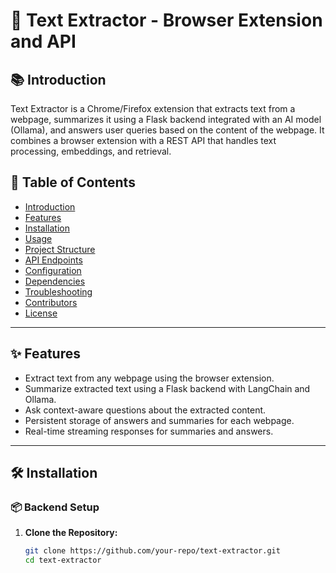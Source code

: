 # 📝 Text Extractor - Browser Extension and API

## 📚 Introduction
Text Extractor is a Chrome/Firefox extension that extracts text from a webpage, summarizes it using a Flask backend integrated with an AI model (Ollama), and answers user queries based on the content of the webpage. It combines a browser extension with a REST API that handles text processing, embeddings, and retrieval.

## 📖 Table of Contents
- [Introduction](#-introduction)
- [Features](#-features)
- [Installation](#-installation)
- [Usage](#-usage)
- [Project Structure](#-project-structure)
- [API Endpoints](#-api-endpoints)
- [Configuration](#-configuration)
- [Dependencies](#-dependencies)
- [Troubleshooting](#-troubleshooting)
- [Contributors](#-contributors)
- [License](#-license)

---

## ✨ Features
- Extract text from any webpage using the browser extension.
- Summarize extracted text using a Flask backend with LangChain and Ollama.
- Ask context-aware questions about the extracted content.
- Persistent storage of answers and summaries for each webpage.
- Real-time streaming responses for summaries and answers.

---

## 🛠️ Installation

### 📦 Backend Setup
1. **Clone the Repository:**
   ```bash
   git clone https://github.com/your-repo/text-extractor.git
   cd text-extractor
